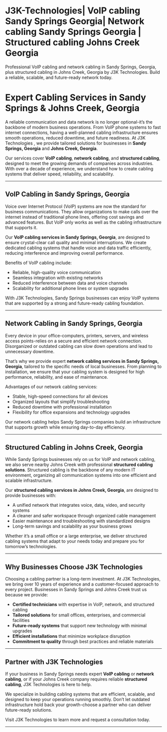# J3K-Technologies| VoIP cabling Sandy Springs Georgia|  Network cabling Sandy Springs Georgia | Structured cabling Johns Creek Georgia
Professional VoIP cabling and network cabling in Sandy Springs, Georgia, plus structured cabling in Johns Creek, Georgia by J3K Technologies. Build a reliable, scalable, and future-ready network today.

# Expert Cabling Services in Sandy Springs & Johns Creek, Georgia  

A reliable communication and data network is no longer optional-it’s the backbone of modern business operations. From VoIP phone systems to fast internet connections, having a well-planned cabling infrastructure ensures smooth operations, reduced downtime, and future readiness. At J3K Technologies , we provide tailored solutions for businesses in **Sandy Springs, Georgia** and **Johns Creek, Georgia**.  

Our services cover **VoIP cabling**, **network cabling**, and **structured cabling**, designed to meet the growing demands of companies across industries. With over a decade of experience, we understand how to create cabling systems that deliver speed, reliability, and scalability.  

---

## VoIP Cabling in Sandy Springs, Georgia  

Voice over Internet Protocol (VoIP) systems are now the standard for business communications. They allow organizations to make calls over the internet instead of traditional phone lines, offering cost savings and advanced features. But VoIP only works as well as the cabling infrastructure that supports it.  

Our **VoIP cabling services in Sandy Springs, Georgia**, are designed to ensure crystal-clear call quality and minimal interruptions. We create dedicated cabling systems that handle voice and data traffic efficiently, reducing interference and improving overall performance.  

Benefits of VoIP cabling include:  
- Reliable, high-quality voice communication  
- Seamless integration with existing networks  
- Reduced interference between data and voice channels  
- Scalability for additional phone lines or system upgrades  

With J3K Technologies, Sandy Springs businesses can enjoy VoIP systems that are supported by a strong and future-ready cabling foundation.  

---

## Network Cabling in Sandy Springs, Georgia  

Every device in your office-computers, printers, servers, and wireless access points-relies on a secure and efficient network connection. Disorganized or outdated cabling can slow down operations and lead to unnecessary downtime.  

That’s why we provide expert **network cabling services in Sandy Springs, Georgia**, tailored to the specific needs of local businesses. From planning to installation, we ensure that your cabling system is designed for high performance, reliability, and ease of maintenance.  

Advantages of our network cabling services:  
- Stable, high-speed connections for all devices  
- Organized layouts that simplify troubleshooting  
- Reduced downtime with professional installation  
- Flexibility for office expansions and technology upgrades  

Our network cabling helps Sandy Springs companies build an infrastructure that supports growth while ensuring day-to-day efficiency.  

---

## Structured Cabling in Johns Creek, Georgia  

While Sandy Springs businesses rely on us for VoIP and network cabling, we also serve nearby Johns Creek with professional **structured cabling solutions**. Structured cabling is the backbone of any modern IT environment, organizing all communication systems into one efficient and scalable infrastructure.  

Our **structured cabling services in Johns Creek, Georgia**, are designed to provide businesses with:  
- A unified network that integrates voice, data, video, and security systems  
- A cleaner and safer workspace through organized cable management  
- Easier maintenance and troubleshooting with standardized designs  
- Long-term savings and scalability as your business grows  

Whether it’s a small office or a large enterprise, we deliver structured cabling systems that adapt to your needs today and prepare you for tomorrow’s technologies.  

---

## Why Businesses Choose J3K Technologies  

Choosing a cabling partner is a long-term investment. At J3K Technologies, we bring over 10 years of experience and a customer-focused approach to every project. Businesses in Sandy Springs and Johns Creek trust us because we provide:  
- **Certified technicians** with expertise in VoIP, network, and structured cabling  
- **Tailored solutions** for small offices, enterprises, and commercial facilities  
- **Future-ready systems** that support new technology with minimal upgrades  
- **Efficient installations** that minimize workplace disruption  
- **Commitment to quality** through best practices and reliable materials  

---

## Partner with J3K Technologies  

If your business in Sandy Springs needs expert **VoIP cabling** or **network cabling**, or if your Johns Creek company requires reliable **structured cabling**, J3K Technologies is here to help.  

We specialize in building cabling systems that are efficient, scalable, and designed to keep your operations running smoothly. Don’t let outdated infrastructure hold back your growth-choose a partner who can deliver future-ready solutions.  

Visit J3K Technologies to learn more and request a consultation today.  

---
